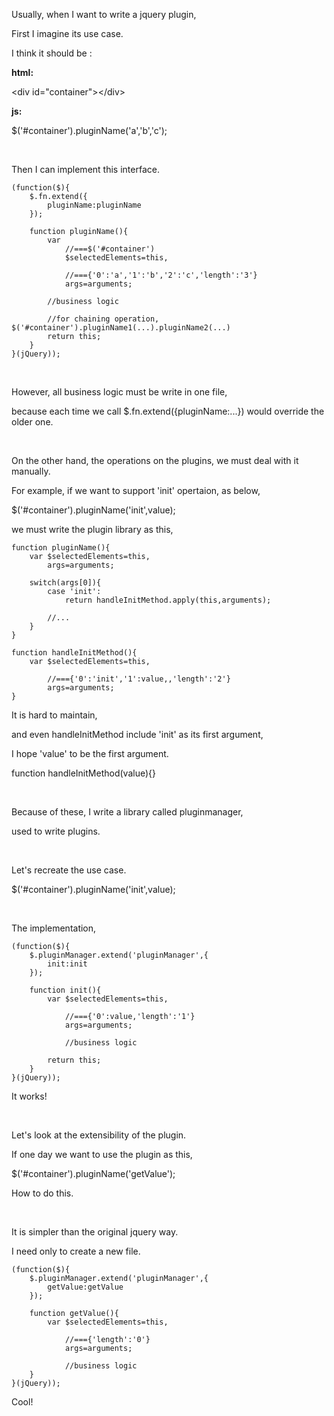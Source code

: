 Usually, when I want to write a jquery plugin, 

First I imagine its use case.

I think it should be :

**html:**

&lt;div id="container"&gt;&lt;/div&gt;

**js:**

$('#container').pluginName('a','b','c');

<br/>

Then I can implement this interface.

	(function($){
		$.fn.extend({
			pluginName:pluginName
		});
		
		function pluginName(){
			var 
				//===$('#container')
				$selectedElements=this,  
				
				//==={'0':'a','1':'b','2':'c','length':'3'}
				args=arguments;
				
			//business logic
			
			//for chaining operation, $('#container').pluginName1(...).pluginName2(...)
			return this;
		}
	}(jQuery));

<br/>

However, all business logic must be write in one file,

because each time we call $.fn.extend({pluginName:...}) would override the older one.

<br/>

On the other hand, the operations on the plugins, we must deal with it manually.

For example, if we want to support 'init' opertaion, as below,

$('#container').pluginName('init',value);

we must write the plugin library as this,

	function pluginName(){
		var $selectedElements=this,  
			args=arguments;
			
		switch(args[0]){
		    case 'init':
				return handleInitMethod.apply(this,arguments);
				
			//...
		}
	}

	function handleInitMethod(){
		var $selectedElements=this,  
		
			//==={'0':'init','1':value,,'length':'2'}
			args=arguments;
	}

It is hard to maintain, 

and even handleInitMethod include 'init' as its first argument,

I hope 'value' to be the first argument.

function handleInitMethod(value){}

<br/>

Because of these, I write a library called pluginmanager, 

used to write plugins.

<br/>

Let's recreate the use case.

$('#container').pluginName('init',value);

<br/>

The implementation,

	(function($){
		$.pluginManager.extend('pluginManager',{
			init:init
		});
		
		function init(){
			var $selectedElements=this,
			
				//==={'0':value,'length':'1'}
				args=arguments; 
			
				//business logic
				
			return this;
		}
	}(jQuery));

It works!

<br/>

Let's look at the extensibility of the plugin.

If one day we want to use the plugin as this,

$('#container').pluginName('getValue');

How to do this.

<br/>

It is simpler than the original jquery way.

I need only to create a new file.

	(function($){
		$.pluginManager.extend('pluginManager',{
			getValue:getValue
		});
		
		function getValue(){
			var $selectedElements=this,
			
				//==={'length':'0'}
				args=arguments; 
			
				//business logic
		}
	}(jQuery));

Cool!
